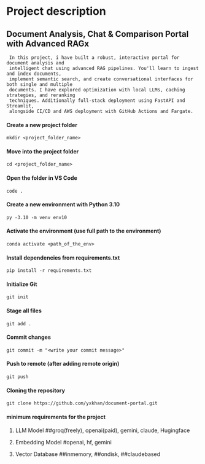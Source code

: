# Project description

## Document Analysis, Chat & Comparison Portal with Advanced RAGx
```
 In this project, i have built a robust, interactive portal for document analysis and
 intelligent chat using advanced RAG pipelines. You'll learn to ingest and index documents,
 implement semantic search, and create conversational interfaces for both single and multiple
 documents. I have explored optimization with local LLMs, caching strategies, and reranking
 techniques. Additionally full-stack deployment using FastAPI and Streamlit,
 alongside CI/CD and AWS deployment with GitHub Actions and Fargate.
 ```



#### Create a new project folder

```
mkdir <project_folder_name>
```

#### Move into the project folder

```
cd <project_folder_name>
```

#### Open the folder in VS Code

```
code .
```

#### Create a new environment with Python 3.10

```
py -3.10 -m venv env10
```

#### Activate the environment (use full path to the environment)

```
conda activate <path_of_the_env>
```

#### Install dependencies from requirements.txt

```
pip install -r requirements.txt
```

#### Initialize Git

```
git init
```

#### Stage all files

```
git add .
```

#### Commit changes

```
git commit -m "<write your commit message>"
```

#### Push to remote (after adding remote origin)

```
git push
```

#### Cloning the repository

```
git clone https://github.com/yxkhan/document-portal.git
```


#### minimum requirements for the project
1. LLM Model ##groq(freely), openai(paid), gemini, claude, Hugingface

2. Embedding Model #openai, hf, gemini

3. Vector Database ##inmemory, ##ondisk, ##claudebased 